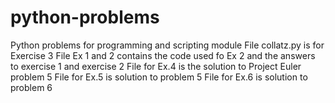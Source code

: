 # python-problems
Python problems for programming and scripting module
File collatz.py is for Exercise 3
File Ex 1 and 2 contains the code used fo Ex 2 and the answers to exercise 1 and exercise 2
File for Ex.4 is the solution to Project Euler problem 5
File for Ex.5 is solution to problem 5
File for Ex.6 is solution to problem 6
